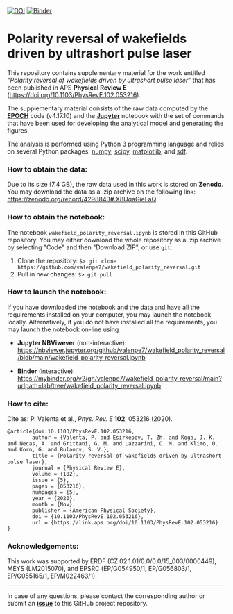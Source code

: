 [![DOI](https://zenodo.org/badge/DOI/10.1103/PhysRevE.102.053216.svg)](https://doi.org/10.1103/PhysRevE.102.053216)
[![Binder](https://mybinder.org/badge_logo.svg)](https://mybinder.org/v2/gh/valenpe7/wakefield_polarity_reversal/main?urlpath=lab/tree/wakefield_polarity_reversal.ipynb)

# Polarity reversal of wakefields driven by ultrashort pulse laser

This repository contains supplementary material for the work entitled "*Polarity reversal of wakefields driven by ultrashort pulse laser*" that has been published in APS **Physical Review E** (https://doi.org/10.1103/PhysRevE.102.053216).

The supplementary material consists of the raw data computed by the **[EPOCH](https://cfsa-pmw.warwick.ac.uk/EPOCH)** code (v4.17.10) and the **[Jupyter](https://jupyter.org/)** notebook with the set of commands that have been used for developing the analytical model and generating the figures.

The analysis is performed using Python 3 programming language and relies on several Python packages: [numpy](https://github.com/numpy/numpy), [scipy](https://github.com/scipy/scipy), [matplotlib](https://github.com/matplotlib/matplotlib), and [sdf](https://github.com/keithbennett/SDF).

### How to obtain the data:

Due to its size (7.4 GB), the raw data used in this work is stored on **Zenodo**. You may download the data as a .zip archive on the following link: https://zenodo.org/record/4298843#.X8UqaGieFaQ.

### How to obtain the notebook:

The notebook `wakefield_polarity_reversal.ipynb` is stored in this GitHub repository. You may either download the whole repository as a .zip archive by selecting "Code" and then "Download ZIP", or use `git`:

1. Clone the repository: ``` $> git clone https://github.com/valenpe7/wakefield_polarity_reversal.git ```
2. Pull in new changes: ``` $> git pull ```

### How to launch the notebook:

If you have downloaded the notebook and the data and have all the requirements installed on your computer, you may launch the notebook locally. Alternatively, if you do not have installed all the requirements, you may launch the notebook on-line using
* **Jupyter NBViwever** (non-interactive): https://nbviewer.jupyter.org/github/valenpe7/wakefield_polarity_reversal/blob/main/wakefield_polarity_reversal.ipynb

* **Binder** (interactive): https://mybinder.org/v2/gh/valenpe7/wakefield_polarity_reversal/main?urlpath=lab/tree/wakefield_polarity_reversal.ipynb

### How to cite:

Cite as: P. Valenta et al., *Phys. Rev. E* **102**, 053216 (2020).
```
@article{doi:10.1103/PhysRevE.102.053216,
        author = {Valenta, P. and Esirkepov, T. Zh. and Koga, J. K. and Necas, A. and Grittani, G. M. and Lazzarini, C. M. and Klimo, O. and Korn, G. and Bulanov, S. V.},
        title = {Polarity reversal of wakefields driven by ultrashort pulse laser},
        journal = {Physical Review E},
        volume = {102},
        issue = {5},
        pages = {053216},
        numpages = {5},
        year = {2020},
        month = {Nov},
        publisher = {American Physical Society},
        doi = {10.1103/PhysRevE.102.053216},
        url = {https://link.aps.org/doi/10.1103/PhysRevE.102.053216}
}
```

### Acknowledgements:

This work was supported by ERDF (CZ.02.1.01/0.0/0.0/15_003/0000449), MEYS (LM2015070), and EPSRC (EP/G054950/1, EP/G056803/1, EP/G055165/1, EP/M022463/1).

---

In case of any questions, please contact the corresponding author or submit an **[issue](https://github.com/valenpe7/wakefield_polarity_reversal/issues)** to this GitHub project repository.
